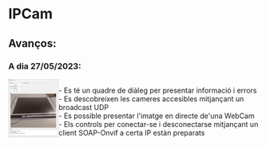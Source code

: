 <style>
  .contenedor-principal {
    display: grid;
    grid-template-columns: .25fr 1fr;
  }
</style>

# IPCam

## Avanços:

### A dia 27/05/2023:
<div class="contenedor-principal">
  <div>
    <img src="etc/img/UI-27-05-2023.png"  width="300" height="auto">
  </div>
  <div>
    <p>
     - Es té un quadre de diàleg per presentar informació i errors<br>
     - Es descobreixen les cameres accesibles mitjançant un broadcast UDP<br>
     - Es possible presentar l'imatge en directe de'una WebCam<br>
     - Els controls per conectar-se i desconectarse mitjançant un client SOAP-Onvif a certa IP estàn preparats<br>
    </p>
  </div>
</div>
